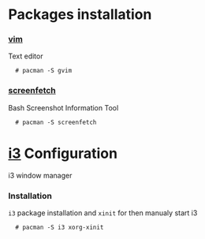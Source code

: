 # Packages installation
### [vim](https://wiki.archlinux.org/index.php/vim)
Text editor
```
  # pacman -S gvim
```
### [screenfetch](https://github.com/KittyKatt/screenFetch)
Bash Screenshot Information Tool
```
  # pacman -S screenfetch
```
# [i3](https://wiki.archlinux.org/index.php/i3) Configuration
i3 window manager
### Installation
`i3` package installation and `xinit` for then manualy start i3
```
  # pacman -S i3 xorg-xinit
```
